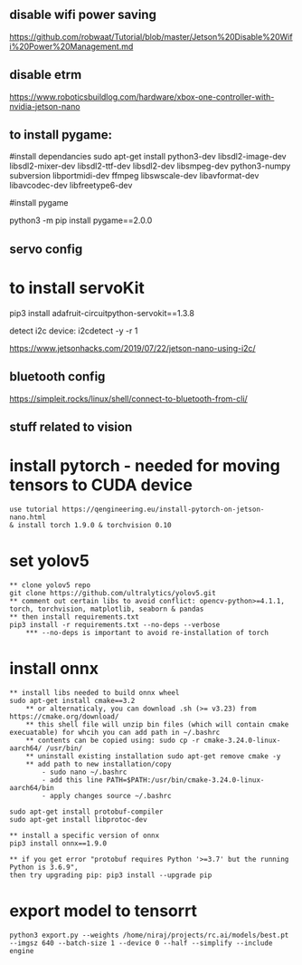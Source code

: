 ## disable wifi power saving

https://github.com/robwaat/Tutorial/blob/master/Jetson%20Disable%20Wifi%20Power%20Management.md

## disable etrm

https://www.roboticsbuildlog.com/hardware/xbox-one-controller-with-nvidia-jetson-nano

## to install pygame:

#install dependancies
sudo apt-get install python3-dev libsdl2-image-dev libsdl2-mixer-dev libsdl2-ttf-dev libsdl2-dev libsmpeg-dev python3-numpy subversion libportmidi-dev ffmpeg libswscale-dev libavformat-dev libavcodec-dev libfreetype6-dev

#install pygame

python3 -m pip install pygame==2.0.0

## servo config

# to install servoKit
pip3 install adafruit-circuitpython-servokit==1.3.8

detect i2c device: i2cdetect -y -r 1

https://www.jetsonhacks.com/2019/07/22/jetson-nano-using-i2c/


## bluetooth config
https://simpleit.rocks/linux/shell/connect-to-bluetooth-from-cli/

## stuff related to vision

# install pytorch - needed for moving tensors to CUDA device

    use tutorial https://qengineering.eu/install-pytorch-on-jetson-nano.html
    & install torch 1.9.0 & torchvision 0.10

# set yolov5 

    ** clone yolov5 repo
    git clone https://github.com/ultralytics/yolov5.git
    ** comment out certain libs to avoid conflict: opencv-python>=4.1.1, torch, torchvision, matplotlib, seaborn & pandas
    ** then install requirements.txt 
    pip3 install -r requirements.txt --no-deps --verbose
        *** --no-deps is important to avoid re-installation of torch
    

# install onnx

    ** install libs needed to build onnx wheel
    sudo apt-get install cmake==3.2
        ** or alternaticaly, you can download .sh (>= v3.23) from https://cmake.org/download/ 
        ** this shell file will unzip bin files (which will contain cmake execuatable) for whcih you can add path in ~/.bashrc
        ** contents can be copied using: sudo cp -r cmake-3.24.0-linux-aarch64/ /usr/bin/
        ** uninstall existing installation sudo apt-get remove cmake -y
        ** add path to new installation/copy
            - sudo nano ~/.bashrc
            - add this line PATH=$PATH:/usr/bin/cmake-3.24.0-linux-aarch64/bin
            - apply changes source ~/.bashrc
        
    sudo apt-get install protobuf-compiler
    sudo apt-get install libprotoc-dev

    ** install a specific version of onnx
    pip3 install onnx==1.9.0    

    ** if you get error "protobuf requires Python '>=3.7' but the running Python is 3.6.9", 
    then try upgrading pip: pip3 install --upgrade pip


# export model to tensorrt 

    python3 export.py --weights /home/niraj/projects/rc.ai/models/best.pt --imgsz 640 --batch-size 1 --device 0 --half --simplify --include engine